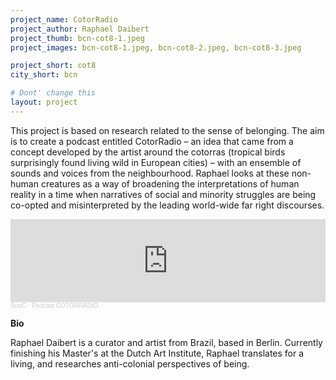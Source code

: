 ```yaml
---
project_name: CotorRadio
project_author: Raphael Daibert
project_thumb: bcn-cot8-1.jpeg
project_images: bcn-cot8-1.jpeg, bcn-cot8-2.jpeg, bcn-cot8-3.jpeg

project_short: cot8
city_short: bcn

# Dont' change this
layout: project
---
```


This project is based on research related to the sense of belonging. The aim is to create a podcast entitled CotorRadio – an idea that came from a concept developed by the artist around the cotorras (tropical birds surprisingly found living wild in European cities) – with an ensemble of sounds and voices from the neighbourhood. Raphael looks at these non-human creatures as a way of broadening the interpretations of human reality in a time when narratives of social and minority struggles are being co-opted and misinterpreted by the leading world-wide far right discourses. 

<iframe width="100%" height="133" scrolling="no" frameborder="no" allow="autoplay" src="https://w.soundcloud.com/player/?url=https%3A//api.soundcloud.com/tracks/1158594169&color=%23ff5500&auto_play=false&hide_related=true&show_comments=true&show_user=true&show_reposts=false&show_teaser=true"></iframe><div style="font-size: 10px; color: #cccccc;line-break: anywhere;word-break: normal;overflow: hidden;white-space: nowrap;text-overflow: ellipsis; font-family: Interstate,Lucida Grande,Lucida Sans Unicode,Lucida Sans,Garuda,Verdana,Tahoma,sans-serif;font-weight: 100;"><a href="https://soundcloud.com/soocities" title="SooC" target="_blank" style="color: #cccccc; text-decoration: none;">SooC</a> · <a href="https://soundcloud.com/soocities/podcast-cotorradio" title="Podcast COTORRADIO." target="_blank" style="color: #cccccc; text-decoration: none;">Podcast COTORRADIO.</a></div>

**Bio** 

Raphael Daibert is a curator and artist from Brazil, based in Berlin. Currently finishing his Master's at the Dutch Art Institute, Raphael translates for a living, and researches anti-colonial perspectives of being.
